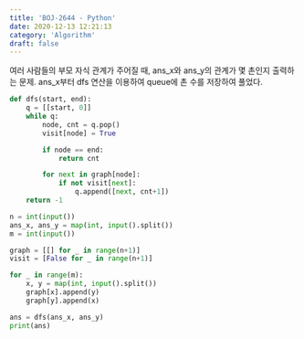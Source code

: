 ```yaml
---
title: 'BOJ-2644 - Python'
date: 2020-12-13 12:21:13
category: 'Algorithm'
draft: false
---
```

여러 사람들의 부모 자식 관계가 주어질 때, ans_x와 ans_y의 관계가 몇 촌인지 출력하는 문제. ans_x부터 dfs 연산을 이용하여 queue에 촌 수를 저장하여 풀었다.
```python
def dfs(start, end):
    q = [[start, 0]]
    while q:
        node, cnt = q.pop()
        visit[node] = True

        if node == end:
            return cnt

        for next in graph[node]:
            if not visit[next]:
                q.append([next, cnt+1])
    return -1

n = int(input())
ans_x, ans_y = map(int, input().split())
m = int(input())

graph = [[] for _ in range(n+1)]
visit = [False for _ in range(n+1)]

for _ in range(m):
    x, y = map(int, input().split())
    graph[x].append(y)
    graph[y].append(x)

ans = dfs(ans_x, ans_y)
print(ans)

```